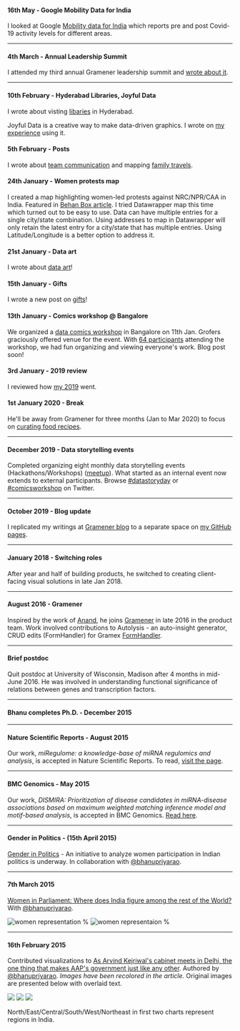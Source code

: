 #### 16th May - Google Mobility Data for India

I looked at Google [Mobility data for India](https://bkamapantula.github.io/2020/05/16/google-mobility.html)
which reports pre and post Covid-19 activity levels for different areas.

-----

#### 4th March - Annual Leadership Summit

I attended my third annual Gramener leadership summit and [wrote about it](https://bkamapantula.github.io/2020/03/04/leadership-summit-2020.html).

-----

#### 10th February - Hyderabad Libraries, Joyful Data

I wrote about visting [libaries](https://bkamapantula.github.io/2020/02/10/hyderabad-libraries.html) in Hyderabad.

Joyful Data is a creative way to make data-driven graphics. I wrote on [my experience](https://bkamapantula.github.io/2020/02/08/joyful-data.html) using it.


#### 5th February - Posts

I wrote about [team communication](https://bkamapantula.github.io/2020/02/05/team-communication.html) and mapping [family travels](https://bkamapantula.github.io/2020/02/05/travel-map.html).

#### 24th January - Women protests map

I created a map highlighting women-led protests against NRC/NPR/CAA in India. Featured in [Behan Box article](https://www.behanbox.com/women-led-protest-map-against-citizenship-laws-in-india/). I tried Datawrapper map this time which turned out to be easy to use. Data can have multiple entries for a single city/state combination. Using addresses to map in Datawrapper will only retain the latest entry for a city/state that has multiple entries. Using Latitude/Longitude is a better option to address it.

#### 21st January - Data art

I wrote about [data art](https://bkamapantula.github.io/2020/01/21/data-art-round-1.html)\!

#### 15th January - Gifts

I wrote a new post on [gifts](https://bkamapantula.github.io/2020/01/15/gifts.html)!

#### 13th January - Comics workshop @ Bangalore

We organized a [data comics workshop](https://www.meetup.com/meetup-group-EkjzkhLt/events/266798548/) in Bangalore on 11th Jan. Grofers graciously offered venue for the event. With [64 participants](https://twitter.com/Gramener/status/1215851094032535552) attending the workshop, we had fun organizing and viewing everyone's work. Blog post soon!

#### 3rd January - 2019 review

I reviewed how [my 2019](https://bkamapantula.github.io/2020/01/03/2019.html) went.

#### 1st January 2020 - Break

<div>

He'll be away from Gramener for three months (Jan to Mar 2020) to focus
on [curating food
recipes](https://bkamapantula.github.io/2020/01/03/food-recipes.html).

</div>

-----

#### December 2019 - Data storytelling events

<div>

Completed organizing eight monthly data storytelling events
(Hackathons/Workshops)
([meetup](https://www.meetup.com/meetup-group-EkjzkhLt/)). What started
as an internal event now extends to external participants. Browse
[\#datastoryday](https://twitter.com/hashtag/datastoryday?src=hashtag_click)
or
[\#comicsworkshop](https://twitter.com/hashtag/comicsworkshop?src=hashtag_click)
on Twitter.

</div>

-----

#### October 2019 - Blog update

<div>

I replicated my writings at [Gramener
blog](https://blog.gramener.com/?s=bhanu) to a separate space on [my
GitHub pages](https://bkamapantula.github.io).

</div>

-----

#### January 2018 - Switching roles

<div>

After year and half of building products, he switched to creating
client-facing visual solutions in late Jan 2018.

</div>

-----

#### August 2016 - Gramener

<div>

Inspired by the work of [Anand](http://www.s-anand.net/), he joins
[Gramener](https://www.gramener.com) in late 2016 in the product team.
Work involved contributions to Autolysis - an auto-insight generator,
CRUD edits (FormHandler) for Gramex
[FormHandler](https://learn.gramener.com/guide/formhandler).

</div>

-----

#### Brief postdoc

<div>

Quit postdoc at University of Wisconsin, Madison after 4 months in
mid-June 2016. He was involved in understanding functional significance
of relations between genes and transcription factors.

</div>

-----

#### Bhanu completes Ph.D. - December 2015

<div>

</div>

-----

#### Nature Scientific Reports - August 2015

<div class="well">

Our work, *miRegulome: a knowledge-base of miRNA regulomics and
analysis*, is accepted in Nature Scientific Reports. To read, [visit the
page](http://www.nature.com/articles/srep12832).

</div>

-----

#### BMC Genomics - May 2015

<div class="well">

Our work, *DISMIRA: Prioritization of disease candidates in
miRNA-disease associations based on maximum weighted matching inference
model and motif-based analysis*, is accepted in BMC Genomics. [Read
here](http://www.biomedcentral.com/1471-2164/16/S5/S12).

</div>

-----

#### Gender in Politics - (15th April 2015)

<div class="well">

[Gender in Politics](http://genderinpolitics.org/) - An initiative to
analyze women participation in Indian politics is underway. In
collaboration with [@bhanupriyarao](https://twitter.com/bhanupriyarao).

</div>

-----

#### 7th March 2015

<div class="well">

[Women in Parliament: Where does India figure among the rest of the
World?](https://factly.in/women-in-parliament-where-does-india-figure-among-the-rest-world/)
With [@bhanupriyarao](https://twitter.com/bhanupriyarao).

</div>

![women representation %](images/asia.png) ![women representaion
%](images/brics.png)

-----

#### 16th February 2015

<div class="well">

Contributed visualizations to [As Arvind Kejriwal's cabinet meets in
Delhi, the one thing that makes AAP's government just like any
other](http://scroll.in/article/707064/As-Arvind-Kejriwals-cabinet-meets-in-Delhi-the-one-thing-that-makes-AAPs-government-just-like-any-other).
Authored by [@bhanupriyarao](https://twitter.com/bhanupriyarao). *Images
have been recolored in the article.* Original images are presented below
with overlaid text.

</div>

![](images/series-1-y.gif) ![](images/series-2-y.gif)
![](images/series-3-y.gif)

North/East/Central/South/West/Northeast in first two charts represent
regions in India.
